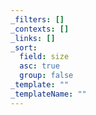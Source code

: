 ```yaml
---
_filters: []
_contexts: []
_links: []
_sort:
  field: size
  asc: true
  group: false
_template: ""
_templateName: ""
---
```

